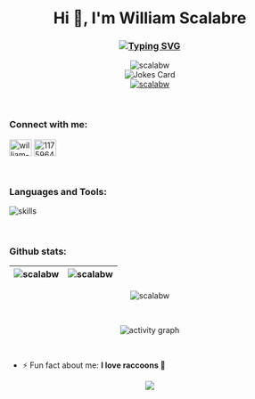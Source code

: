 <h1 align="center">Hi 👋, I'm William Scalabre</h1>
<h3 align="center"><a href="https://git.io/typing-svg"><img src="https://readme-typing-svg.herokuapp.com?font=Fira+Code&pause=1000&center=true&width=435&lines=Software+Engineer" alt="Typing SVG" /></a></h3>

<div align="center"> <img src="https://komarev.com/ghpvc/?username=scalabw&label=Profile%20views&color=0e75b6&style=flat" alt="scalabw" /> </div>

<div align="center">
<img src="https://readme-jokes.vercel.app/api?hideBorder&bgColor=%2f343f" alt="Jokes Card" />
</div>
<div align="center"> <a href="https://github.com/ryo-ma/github-profile-trophy"><img src="https://github-profile-trophy.vercel.app/?username=scalabw&theme=nord&no-frame=true" alt="scalabw" /></a> </div>

&nbsp;

<h3 align="left">Connect with me:</h3>
<div align="left">
<a href="https://linkedin.com/in/william-scalabre" target="blank"><img align="center" src="https://raw.githubusercontent.com/rahuldkjain/github-profile-readme-generator/master/src/images/icons/Social/linked-in-alt.svg" alt="william-scalabre" height="30" width="40" /></a>
<a href="https://stackoverflow.com/users/11759643" target="blank"><img align="center" src="https://raw.githubusercontent.com/rahuldkjain/github-profile-readme-generator/master/src/images/icons/Social/stack-overflow.svg" alt="11759643" height="30" width="40" /></a>
</div>

&nbsp;

<h3 align="left">Languages and Tools:</h3>
<div align="left">
  <img align="center" src="https://skillicons.dev/icons?i=react,redux,angular,aws,babel,bash,bootstrap,css,docker,figma,git,github,gitlab,graphql,herokuhtml,js,jenkins,jest,jquery,linux,mongodb,nodejs,postman,pug,sass,stackoverflow,sentry,ts,webpack,wordpress&theme=dark" alt="skills" /> </div>

&nbsp;

<h3 align="left">Github stats:</h3>

| <div><img align="center" src="https://github-readme-stats.vercel.app/api?username=scalabw&show_icons=true&locale=en&count_private=true&hide_border=true&theme=nord" alt="scalabw" /></div> | <div><img align="center" src="https://github-readme-stats.vercel.app/api/top-langs?username=scalabw&show_icons=true&locale=en&layout=compact&hide_border=true&theme=nord" alt="scalabw" /></div> |
| ------------- | ------------- |

<div align="center"> <img align="center" src="https://github-readme-streak-stats.herokuapp.com/?user=scalabw&theme=nord&hide_border=true&" alt="scalabw"/></div>

&nbsp;

<div align="center"> <img align="center" src="https://github-readme-activity-graph.vercel.app/graph?username=scalabw&theme=nord&hide_border=true&radius=10" alt="activity graph"/></div>



&nbsp;

- ⚡ Fun fact about me:  **I love raccoons 🦝**

<center><img src="https://capsule-render.vercel.app/api?type=waving&color=61DAFB&height=200&section=footer&text=&fontSize=80&fontAlignY=35&animation=twinkling&fontColor=gradient" /></center>
